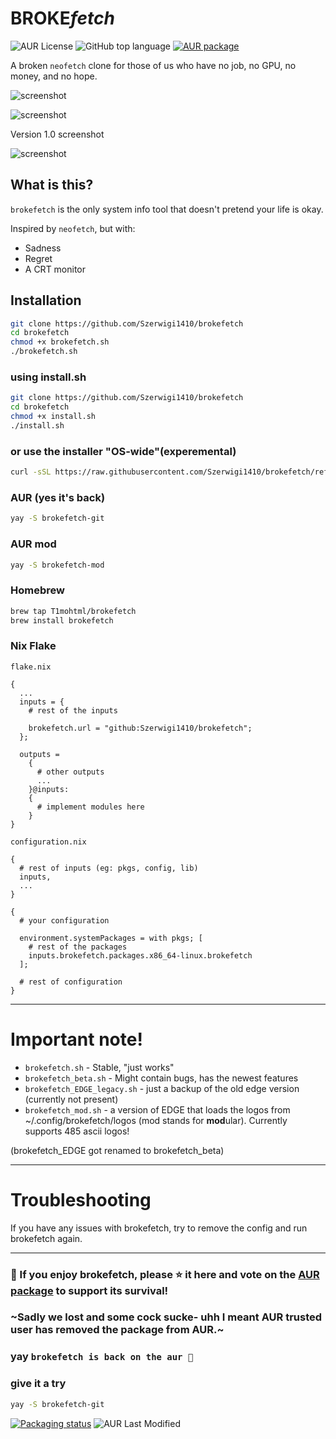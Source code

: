 # BROKE*fetch*

![AUR License](https://img.shields.io/aur/license/brokefetch-git)
![GitHub top language](https://img.shields.io/github/languages/top/Szerwigi1410/brokefetch)
[![AUR package](https://repology.org/badge/version-for-repo/aur/brokefetch.svg)](https://repology.org/project/brokefetch/versions)

A broken `neofetch` clone for those of us who have no job, no GPU, no money, and no hope.

![screenshot](screenshots/brokefetch-logo_att4.png)

![screenshot](screenshots/v1.7resomothing.png)

Version 1.0 screenshot

![screenshot](screenshots/screenshot.png)

## What is this?

`brokefetch` is the only system info tool that doesn't pretend your life is okay.

Inspired by `neofetch`, but with:
- Sadness
- Regret
- A CRT monitor

## Installation

```bash
git clone https://github.com/Szerwigi1410/brokefetch
cd brokefetch
chmod +x brokefetch.sh
./brokefetch.sh
```
### using install.sh
```bash
git clone https://github.com/Szerwigi1410/brokefetch
cd brokefetch
chmod +x install.sh
./install.sh
```
### or use the installer "OS-wide"(experemental)

```bash
curl -sSL https://raw.githubusercontent.com/Szerwigi1410/brokefetch/refs/heads/main/install.sh > install.sh ; chmod +x install.sh ; bash -c "./install.sh" ; rm -f install.sh
```

### AUR (yes it's back)
```bash
yay -S brokefetch-git
```

### AUR mod
```bash
yay -S brokefetch-mod
```

### Homebrew
```bash
brew tap T1mohtml/brokefetch
brew install brokefetch
```

### Nix Flake
```flake.nix```
```
{
  ...
  inputs = {
    # rest of the inputs

    brokefetch.url = "github:Szerwigi1410/brokefetch";    
  };

  outputs =
    {
      # other outputs
      ...
    }@inputs:
    {
      # implement modules here
    }
}
```

```configuration.nix```
```
{
  # rest of inputs (eg: pkgs, config, lib)
  inputs,
  ...
}

{
  # your configuration

  environment.systemPackages = with pkgs; [
    # rest of the packages
    inputs.brokefetch.packages.x86_64-linux.brokefetch
  ];

  # rest of configuration
}
```
---
# Important note!

- `brokefetch.sh` - Stable, "just works"
- `brokefetch_beta.sh` - Might contain bugs, has the newest features
- `brokefetch_EDGE_legacy.sh` - just a backup of the old edge version (currently not present)
- `brokefetch_mod.sh` - a version of EDGE that loads the logos from ~/.config/brokefetch/logos (mod stands for **mod**ular). Currently supports 485 ascii logos!

(brokefetch_EDGE got renamed to brokefetch_beta)

---
# Troubleshooting
If you have any issues with brokefetch, try to remove the config and run brokefetch again.

---

### 💖 If you enjoy brokefetch, please ⭐ it here and vote on the [AUR package](https://aur.archlinux.org/packages/brokefetch-git) to support its survival!

### ~Sadly we lost and some cock sucke- uhh I meant AUR trusted user has removed the package from AUR.~

### yay `brokefetch is back on the aur 🥳` ###

### give it a try

```bash
yay -S brokefetch-git
```
[![Packaging status](https://repology.org/badge/vertical-allrepos/brokefetch.svg)](https://repology.org/project/brokefetch/versions)
![AUR Last Modified](https://img.shields.io/aur/last-modified/brokefetch-git)

